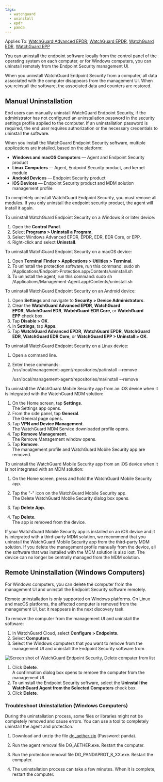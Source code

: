 ```yaml
---
tags:
  - watchguard
  - uninstall
  - epdr
  - panda
---
```


Applies To: [WatchGuard Advanced EPDR](https://www.watchguard.com/help/docs/help-center/en-US/Content/en-US/Endpoint-Security/installation/uninstall-client-software.html#), [WatchGuard EPDR](https://www.watchguard.com/help/docs/help-center/en-US/Content/en-US/Endpoint-Security/installation/uninstall-client-software.html#), [WatchGuard EDR](https://www.watchguard.com/help/docs/help-center/en-US/Content/en-US/Endpoint-Security/installation/uninstall-client-software.html#), [WatchGuard EPP](https://www.watchguard.com/help/docs/help-center/en-US/Content/en-US/Endpoint-Security/installation/uninstall-client-software.html#)

You can uninstall the endpoint software locally from the control panel of the operating system on each computer, or for Windows computers, you can uninstall remotely from the Endpoint Security management UI.

When you uninstall WatchGuard Endpoint Security from a computer, all data associated with the computer disappears from the management UI. When you reinstall the software, the associated data and counters are restored.

## Manual Uninstallation

End users can manually uninstall WatchGuard Endpoint Security, if the administrator has not configured an uninstallation password in the security settings profile applied to the computer. If an uninstallation password is required, the end user requires authorization or the necessary credentials to uninstall the software.

When you install the WatchGuard Endpoint Security software, multiple applications are installed, based on the platform:

- **Windows and macOS Computers** — Agent and Endpoint Security product
- **Linux Computers** — Agent, Endpoint Security product, and kernel module
- **Android Devices** — Endpoint Security product
- **iOS Devices** — Endpoint Security product and MDM solution management profile

To completely uninstall WatchGuard Endpoint Security, you must remove all modules. If you only uninstall the endpoint security product, the agent will install it again.

To uninstall WatchGuard Endpoint Security on a Windows 8 or later device:

1. Open the **Control Panel**.
2. Select **Programs > Uninstall a Program**.
3. Select Windows Advanced EPDR, EPDR, EDR, EDR Core, or EPP.
4. Right-click and select **Uninstall**.

To uninstall WatchGuard Endpoint Security on a macOS device:

1. Open **Terminal Finder > Applications > Utilities > Terminal**.
2. To uninstall the protection software, run this command: sudo sh /Applications/Endpoint-Protection.app/Contents/uninstall.sh
3. To uninstall the agent, run this command: sudo sh /Applications/Management-Agent.app/Contents/uninstall.sh

To uninstall WatchGuard Endpoint Security on an Android device:

1. Open **Settings** and navigate to **Security > Device Administrators**.
2. Clear the **WatchGuard Advanced EPDR**, **WatchGuard EPDR**, **WatchGuard EDR**, **WatchGuard EDR Core**, or **WatchGuard EPP** check box.
3. Tap **Disable > OK**.
4. In **Settings**, tap **Apps**.
5. Tap **WatchGuard Advanced EPDR**, **WatchGuard EPDR**, **WatchGuard EDR**, **WatchGuard EDR Core**, or **WatchGuard EPP > Uninstall > OK**.

To uninstall WatchGuard Endpoint Security on a Linux device:

1. Open a command line.
2. Enter these commands:  
    /usr/local/management-agent/repositories/pa/install --remove  
      
    /usr/local/management-agent/repositories/ma/install --remove

To uninstall the WatchGuard Mobile Security app from an iOS device when it is integrated with the WatchGuard MDM solution:

1. On the Home screen, tap **Settings**.  
    The Settings app opens.
2. From the side panel, tap **General**.  
    The General page opens.
3. Tap **VPN and Device Management**.  
    The WatchGuard MDM Service downloaded profile opens.
4. Tap **Remove Management**.  
    The Remove Management window opens.
5. Tap **Remove**.  
    The management profile and WatchGuard Mobile Security app are removed.

To uninstall the WatchGuard Mobile Security app from an iOS device when it is not integrated with an MDM solution:

1. On the Home screen, press and hold the WatchGuard Mobile Security app.  
    
2. Tap the "-" icon on the WatchGuard Mobile Security app.  
    The Delete WatchGuard Mobile Security dialog box opens.
3. Tap **Delete App**.  
    
4. Tap **Delete**.  
    The app is removed from the device.

If your WatchGuard Mobile Security app is installed on an iOS device and it is integrated with a third-party MDM solution, we recommend that you uninstall the WatchGuard Mobile Security app from the third-party MDM solution. If you delete the management profile manually from the device, all the software that was installed with the MDM solution is also lost. The device can no longer be centrally managed from the MDM solution.

## Remote Uninstallation (Windows Computers)

For Windows computers, you can delete the computer from the management UI and uninstall the Endpoint Security software remotely.

Remote uninstallation is only supported on Windows platforms. On Linux and macOS platforms, the affected computer is removed from the management UI, but it reappears in the next discovery task.

To remove the computer from the management UI and uninstall the software:

1. In WatchGuard Cloud, select **Configure > Endpoints**.
2. Select **Computers**.
3. Select the Windows computers that you want to remove from the management UI and uninstall the Endpoint Security software from.

![Screen shot of WatchGuard Endpoint Security, Delete computer from list](https://www.watchguard.com/help/docs/help-center/en-US/Content/en-US/Endpoint-Security/installation/images/delete-computer.png)

1. Click **Delete**.  
    A confirmation dialog box opens to remove the computer from the management UI.
2. To uninstall the Endpoint Security software, select the **Uninstall the WatchGuard Agent from the Selected Computers** check box.
3. Click **Delete**.

### Troubleshoot Uninstallation (Windows Computers)

During the uninstallation process, some files or libraries might not be completely removed and cause errors. You can use a tool to completely uninstall the agent and protection.

1. Download and unzip the file [dg_aether.zip](https://www.pandasecurity.com/resources/tools/dg_aether.zip) (Password: panda).
2. Run the agent removal file DG_AETHER.exe. Restart the computer.
3. Run the protection removal file DG_PANDAPROT_8_XX.exe. Restart the computer.  
    
4. The uninstallation process can take a few minutes. When it is complete, restart the computer.